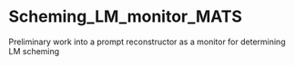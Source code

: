 # Scheming_LM_monitor_MATS
Preliminary work into a prompt reconstructor as a monitor for determining LM scheming
